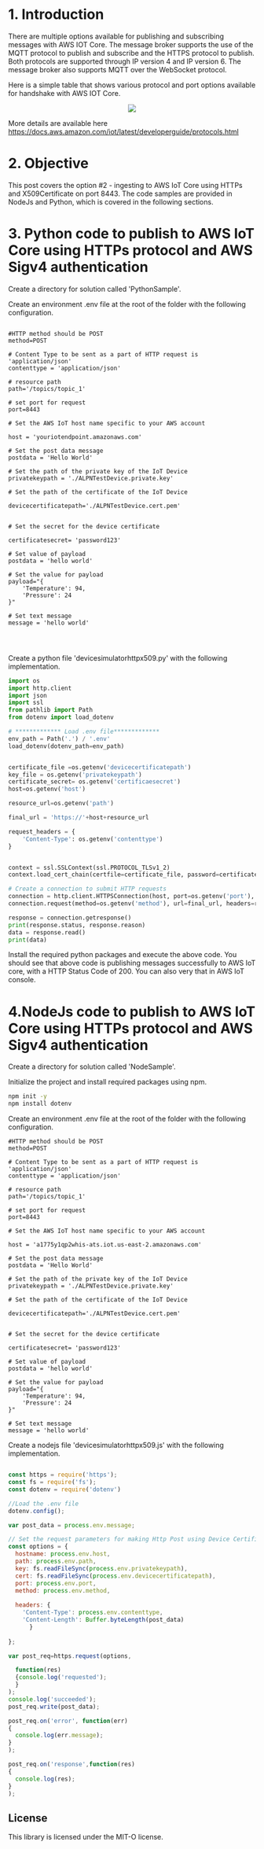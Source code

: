 # 1. Introduction
There are multiple options available for publishing and subscribing messages with AWS IOT Core. The message broker supports the use of the MQTT protocol to publish and subscribe and the HTTPS protocol to publish. Both protocols are supported through IP version 4 and IP version 6. The message broker also supports MQTT over the WebSocket protocol.

Here is a simple table that shows various protocol and port options available for handshake with AWS IOT Core.
<p align="center">
<img src="/images/iotportprotocol.png">
</p>


More details are available here https://docs.aws.amazon.com/iot/latest/developerguide/protocols.html

# 2. Objective
This post covers the option #2 - ingesting to AWS IoT Core using HTTPs and X509Certificate on port 8443. The code samples are provided in NodeJs and Python, which is covered in the following sections.

# 3. Python code to publish to AWS IoT Core using HTTPs protocol and AWS Sigv4 authentication
Create a directory for solution called 'PythonSample'.

Create an environment .env file at the root of the folder  with the following configuration.

``` .env

#HTTP method should be POST
method=POST

# Content Type to be sent as a part of HTTP request is 'application/json'
contenttype = 'application/json'

# resource path
path='/topics/topic_1'

# set port for request
port=8443

# Set the AWS IoT host name specific to your AWS account

host = 'youriotendpoint.amazonaws.com'

# Set the post data message
postdata = 'Hello World'

# Set the path of the private key of the IoT Device
privatekeypath = './ALPNTestDevice.private.key'

# Set the path of the certificate of the IoT Device

devicecertificatepath='./ALPNTestDevice.cert.pem'


# Set the secret for the device certificate

certificatesecret= 'password123'

# Set value of payload
postdata = 'hello world'

# Set the value for payload
payload="{
    'Temperature': 94,
    'Pressure': 24
}"

# Set text message
message = 'hello world'




``` 

Create a python file 'devicesimulatorhttpx509.py' with the following implementation.

``` python
import os
import http.client
import json
import ssl
from pathlib import Path
from dotenv import load_dotenv

# ************* Load .env file*************
env_path = Path('.') / '.env'
load_dotenv(dotenv_path=env_path)


certificate_file =os.getenv('devicecertificatepath')
key_file = os.getenv('privatekeypath')
certificate_secret= os.getenv('certificaesecret')
host=os.getenv('host')

resource_url=os.getenv('path')

final_url = 'https://'+host+resource_url

request_headers = {
    'Content-Type': os.getenv('contenttype')
}


context = ssl.SSLContext(ssl.PROTOCOL_TLSv1_2)
context.load_cert_chain(certfile=certificate_file, password=certificate_secret,keyfile=key_file)

# Create a connection to submit HTTP requests
connection = http.client.HTTPSConnection(host, port=os.getenv('port'), context=context)
connection.request(method=os.getenv('method'), url=final_url, headers=request_headers, body=json.dumps(os.getenv('payload')))

response = connection.getresponse()
print(response.status, response.reason)
data = response.read()
print(data)
``` 

Install the required python packages and execute the above code. You should see that above code is publishing messages successfully to AWS IoT core, with a HTTP Status Code of 200. You can also very that in AWS IoT console.

# 4.NodeJs code to publish to AWS IoT Core using HTTPs protocol and AWS Sigv4 authentication
Create a directory for solution called 'NodeSample'.

Initialize the project and install required packages using npm.

``` bash 
npm init -y
npm install dotenv
``` 

Create an environment .env file at the root of the folder  with the following configuration.

``` .env
#HTTP method should be POST
method=POST

# Content Type to be sent as a part of HTTP request is 'application/json'
contenttype = 'application/json'

# resource path
path='/topics/topic_1'

# set port for request
port=8443

# Set the AWS IoT host name specific to your AWS account

host = 'a1775y1qp2whis-ats.iot.us-east-2.amazonaws.com'

# Set the post data message
postdata = 'Hello World'

# Set the path of the private key of the IoT Device
privatekeypath = './ALPNTestDevice.private.key'

# Set the path of the certificate of the IoT Device

devicecertificatepath='./ALPNTestDevice.cert.pem'


# Set the secret for the device certificate

certificatesecret= 'password123'

# Set value of payload
postdata = 'hello world'

# Set the value for payload
payload="{
    'Temperature': 94,
    'Pressure': 24
}"

# Set text message
message = 'hello world'

``` 

Create a nodejs file 'devicesimulatorhttpx509.js' with the following implementation.

``` javascript

const https = require('https');
const fs = require('fs');
const dotenv = require('dotenv')

//Load the .env file
dotenv.config();

var post_data = process.env.message;

// Set the request parameters for making Http Post using Device Certificate and Private Key
const options = {
  hostname: process.env.host,
  path: process.env.path,
  key: fs.readFileSync(process.env.privatekeypath),
  cert: fs.readFileSync(process.env.devicecertificatepath),
  port: process.env.port,
  method: process.env.method,
  
  headers: {
    'Content-Type': process.env.contenttype,
    'Content-Length': Buffer.byteLength(post_data)
      }
  
};

var post_req=https.request(options,

  function(res)
  {console.log('requested');
  }
);
console.log('succeeded');
post_req.write(post_data);

post_req.on('error', function(err)
{
  console.log(err.message);
}
);

post_req.on('response',function(res)
{
  console.log(res);
}
);


``` 


## License

This library is licensed under the MIT-O license. 
